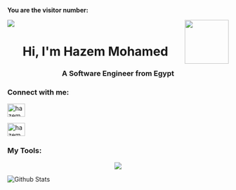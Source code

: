 
**You are the visitor number:**

<p>
  <a href="https://count.getloli.com/"><img src="https://count.getloli.com/get/@:hazem-moh"></a>
  <img src="https://media.giphy.com/media/M9gbBd9nbDrOTu1Mqx/giphy.gif" align="right" width="100"/>
</p>

<h1 align="center">Hi, I'm Hazem Mohamed</h1>
<h3 align="center">A Software Engineer from Egypt</h3>

<h3 align="left">Connect with me:</h3>
<p align="left">
<a href="https://www.linkedin.com/in/hazem-mohamed-7299142b7/" target="_blank"><img align="center" src="https://raw.githubusercontent.com/rahuldkjain/github-profile-readme-generator/master/src/images/icons/Social/linked-in-alt.svg" alt="hazem_m.o" height="30" width="40" /></a>
  
<a href="https://www.instagram.com/hazem_m.o/?hl=ar" target="_blank"><img align="center" src="https://raw.githubusercontent.com/rahuldkjain/github-profile-readme-generator/master/src/images/icons/Social/linked-in-alt.svg" alt="hazem_m.o" height="30" width="40" /></a>
</p>

<h3>My Tools:</h3>
<p align="center">
  <a href="https://www.linkedin.com/in/hazem-mohamed-7299142b7/" target="_blank">
    <img src="https://skillicons.dev/icons?i=git,html,css,js,cpp,vscode" />
  </a>
</p>
  
  ![Github Stats](https://github-readme-stats.vercel.app/api?username=hazem-moh&bg_color=30,e96443,904e95&title_color=fff&text_color=fff)



